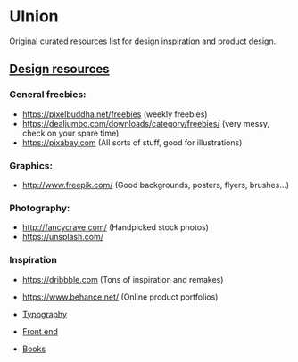 # UInion
Original curated resources list for design inspiration and product design.

## [Design resources](/Design%20Resources.md)

### General freebies:
  * <a href="https://pixelbuddha.net/freebies">https://pixelbuddha.net/freebies</a> (weekly freebies)
  * https://dealjumbo.com/downloads/category/freebies/ (very messy, check on your spare time)
  * https://pixabay.com (All sorts of stuff, good for illustrations)
  
### Graphics:
  * http://www.freepik.com/ (Good backgrounds, posters, flyers, brushes...)
  
### Photography:
  * http://fancycrave.com/ (Handpicked stock photos)
  * https://unsplash.com/

### Inspiration
  * https://dribbble.com (Tons of inspiration and remakes)
  * https://www.behance.net/ (Online product portfolios)


* [Typography](https://github.com/fcoquillat/UInion/blob/master/Typography.md)

* [Front end](https://github.com/fcoquillat/UInion/blob/master/Frontend.md)

* [Books](https://github.com/)
